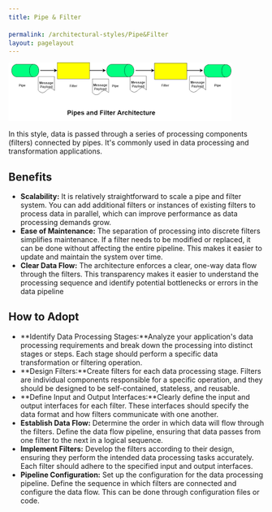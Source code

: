 ```yaml
---
title: Pipe & Filter

permalink: /architectural-styles/Pipe&Filter
layout: pagelayout
---
```




![Pipe & Filter](./../../pictures/Pipe&Filter1.jpg)

In this style, data is passed through a series of processing components (filters) connected by pipes. It's commonly used in data processing and transformation applications.



## Benefits

- **Scalability:** It is relatively straightforward to scale a pipe and filter system. You can add additional filters or instances of existing filters to process data in parallel, which can improve performance as data processing demands grow.
- **Ease of Maintenance:** The separation of processing into discrete filters simplifies maintenance. If a filter needs to be modified or replaced, it can be done without affecting the entire pipeline. This makes it easier to update and maintain the system over time.
- **Clear Data Flow:** The architecture enforces a clear, one-way data flow through the filters. This transparency makes it easier to understand the processing sequence and identify potential bottlenecks or errors in the data pipeline



## How to Adopt

- **Identify Data Processing Stages:**Analyze your application's data processing requirements and break down the processing into distinct stages or steps. Each stage should perform a specific data transformation or filtering operation.
- **Design Filters:**Create filters for each data processing stage. Filters are individual components responsible for a specific operation, and they should be designed to be self-contained, stateless, and reusable.
- **Define Input and Output Interfaces:**Clearly define the input and output interfaces for each filter. These interfaces should specify the data format and how filters communicate with one another.
- **Establish Data Flow:** Determine the order in which data will flow through the filters. Define the data flow pipeline, ensuring that data passes from one filter to the next in a logical sequence.
- **Implement Filters:** Develop the filters according to their design, ensuring they perform the intended data processing tasks accurately. Each filter should adhere to the specified input and output interfaces.
- **Pipeline Configuration:** Set up the configuration for the data processing pipeline. Define the sequence in which filters are connected and configure the data flow. This can be done through configuration files or code.


